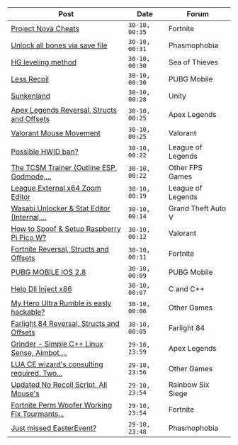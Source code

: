 |Post|Date|Forum|
|----|----|-----|
|[Project Nova Cheats](https://www.unknowncheats.me/forum/fortnite/608047-project-nova-cheats.html)|`30-10, 00:35`|Fortnite|
|[Unlock all bones via save file](https://www.unknowncheats.me/forum/phasmophobia/603428-unlock-bones-via-save-file.html)|`30-10, 00:31`|Phasmophobia|
|[HG leveling method](https://www.unknowncheats.me/forum/sea-of-thieves/600091-hg-leveling-method.html)|`30-10, 00:30`|Sea of Thieves|
|[Less Recoil](https://www.unknowncheats.me/forum/pubg-mobile/608400-recoil.html)|`30-10, 00:30`|PUBG Mobile|
|[Sunkenland](https://www.unknowncheats.me/forum/unity/600014-sunkenland.html)|`30-10, 00:28`|Unity|
|[Apex Legends Reversal, Structs and Offsets](https://www.unknowncheats.me/forum/apex-legends/319804-apex-legends-reversal-structs-offsets.html)|`30-10, 00:25`|Apex Legends|
|[Valorant Mouse Movement](https://www.unknowncheats.me/forum/valorant/606878-valorant-mouse-movement.html)|`30-10, 00:25`|Valorant|
|[Possible HWID ban?](https://www.unknowncheats.me/forum/league-of-legends/608093-hwid-ban.html)|`30-10, 00:22`|League of Legends|
|[The TCSM Trainer (Outline ESP, Godmode,...](https://www.unknowncheats.me/forum/other-fps-games/598623-tcsm-trainer-outline-esp-godmode-invisible.html)|`30-10, 00:22`|Other FPS Games|
|[League External x64 Zoom Editor](https://www.unknowncheats.me/forum/league-of-legends/578233-league-external-x64-zoom-editor.html)|`30-10, 00:19`|League of Legends|
|[Wasabi Unlocker & Stat Editor \[Internal,...](https://www.unknowncheats.me/forum/grand-theft-auto-v/579552-wasabi-unlocker-stat-editor-internal-1-67-a.html)|`30-10, 00:14`|Grand Theft Auto V|
|[How to Spoof & Setup Raspberry Pi Pico W?](https://www.unknowncheats.me/forum/valorant/608490-spoof-setup-raspberry-pi-pico.html)|`30-10, 00:12`|Valorant|
|[Fortnite Reversal, Structs and Offsets](https://www.unknowncheats.me/forum/fortnite/235061-fortnite-reversal-structs-offsets.html)|`30-10, 00:11`|Fortnite|
|[PUBG MOBILE IOS 2.8](https://www.unknowncheats.me/forum/pubg-mobile/608366-pubg-mobile-ios-2-8-a.html)|`30-10, 00:09`|PUBG Mobile|
|[Help Dll İnject x86](https://www.unknowncheats.me/forum/c-and-c-/600779-help-dll-nject-x86.html)|`30-10, 00:07`|C and C++|
|[My Hero Ultra Rumble is easly hackable?](https://www.unknowncheats.me/forum/other-games/606873-hero-ultra-rumble-easly-hackable.html)|`30-10, 00:06`|Other Games|
|[Farlight 84 Reversal, Structs and Offsets](https://www.unknowncheats.me/forum/farlight-84-a/580566-farlight-84-reversal-structs-offsets.html)|`30-10, 00:05`|Farlight 84|
|[Grinder - Simple C++ Linux Sense, Aimbot,...](https://www.unknowncheats.me/forum/apex-legends/605888-grinder-simple-linux-sense-aimbot-triggerbot.html)|`29-10, 23:59`|Apex Legends|
|[LUA CE wizard's consulting required. Two...](https://www.unknowncheats.me/forum/other-games/608536-lua-ce-wizards-consulting-required-scripts.html)|`29-10, 23:56`|Other Games|
|[Updated No Recoil Script, All Mouse's](https://www.unknowncheats.me/forum/rainbow-six-siege/603258-updated-recoil-script-mouses.html)|`29-10, 23:54`|Rainbow Six Siege|
|[Fortnite Perm Woofer Working Fix Tourmants...](https://www.unknowncheats.me/forum/fortnite/603652-fortnite-perm-woofer-fix-tourmants-kick.html)|`29-10, 23:54`|Fortnite|
|[Just missed EasterEvent?](https://www.unknowncheats.me/forum/phasmophobia/578983-missed-easterevent.html)|`29-10, 23:48`|Phasmophobia|
